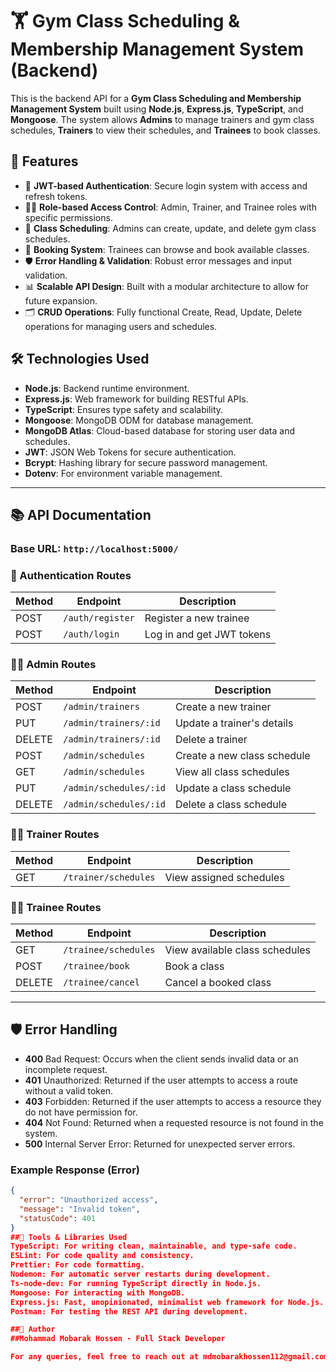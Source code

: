 # 🏋️ Gym Class Scheduling & Membership Management System (Backend)

This is the backend API for a **Gym Class Scheduling and Membership Management System** built using **Node.js**, **Express.js**, **TypeScript**, and **Mongoose**. The system allows **Admins** to manage trainers and gym class schedules, **Trainers** to view their schedules, and **Trainees** to book classes.

## 🚀 Features

- 🔐 **JWT-based Authentication**: Secure login system with access and refresh tokens.
- 🧑‍💼 **Role-based Access Control**: Admin, Trainer, and Trainee roles with specific permissions.
- 📅 **Class Scheduling**: Admins can create, update, and delete gym class schedules.
- 📝 **Booking System**: Trainees can browse and book available classes.
- 🛡️ **Error Handling & Validation**: Robust error messages and input validation.
- 📊 **Scalable API Design**: Built with a modular architecture to allow for future expansion.
- 🗂 **CRUD Operations**: Fully functional Create, Read, Update, Delete operations for managing users and schedules.

## 🛠️ Technologies Used

- **Node.js**: Backend runtime environment.
- **Express.js**: Web framework for building RESTful APIs.
- **TypeScript**: Ensures type safety and scalability.
- **Mongoose**: MongoDB ODM for database management.
- **MongoDB Atlas**: Cloud-based database for storing user data and schedules.
- **JWT**: JSON Web Tokens for secure authentication.
- **Bcrypt**: Hashing library for secure password management.
- **Dotenv**: For environment variable management.

---

## 📚 API Documentation

### Base URL: `http://localhost:5000/`

### 🔐 Authentication Routes

| Method | Endpoint        | Description                 |
|--------|-----------------|-----------------------------|
| POST   | `/auth/register` | Register a new trainee      |
| POST   | `/auth/login`    | Log in and get JWT tokens   |

### 🧑‍💼 Admin Routes

| Method | Endpoint               | Description                          |
|--------|------------------------|--------------------------------------|
| POST   | `/admin/trainers`       | Create a new trainer                 |
| PUT    | `/admin/trainers/:id`   | Update a trainer's details           |
| DELETE | `/admin/trainers/:id`   | Delete a trainer                     |
| POST   | `/admin/schedules`      | Create a new class schedule          |
| GET    | `/admin/schedules`      | View all class schedules             |
| PUT    | `/admin/schedules/:id`  | Update a class schedule              |
| DELETE | `/admin/schedules/:id`  | Delete a class schedule              |

### 🧑‍🏫 Trainer Routes

| Method | Endpoint               | Description                          |
|--------|------------------------|--------------------------------------|
| GET    | `/trainer/schedules`    | View assigned schedules              |

### 🧑‍💪 Trainee Routes

| Method | Endpoint               | Description                          |
|--------|------------------------|--------------------------------------|
| GET    | `/trainee/schedules`    | View available class schedules       |
| POST   | `/trainee/book`         | Book a class                        |
| DELETE | `/trainee/cancel`       | Cancel a booked class               |

---

## 🛡️ Error Handling

- **400** Bad Request: Occurs when the client sends invalid data or an incomplete request.
- **401** Unauthorized: Returned if the user attempts to access a route without a valid token.
- **403** Forbidden: Returned if the user attempts to access a resource they do not have permission for.
- **404** Not Found: Returned when a requested resource is not found in the system.
- **500** Internal Server Error: Returned for unexpected server errors.

### Example Response (Error)

```json
{
  "error": "Unauthorized access",
  "message": "Invalid token",
  "statusCode": 401
}
##🧰 Tools & Libraries Used
TypeScript: For writing clean, maintainable, and type-safe code.
ESLint: For code quality and consistency.
Prettier: For code formatting.
Nodemon: For automatic server restarts during development.
Ts-node-dev: For running TypeScript directly in Node.js.
Mongoose: For interacting with MongoDB.
Express.js: Fast, unopinionated, minimalist web framework for Node.js.
Postman: For testing the REST API during development.

##👤 Author
##Mohammad Mobarak Hossen - Full Stack Developer

For any queries, feel free to reach out at mdmobarakhossen112@gmail.com or Contact +8801825639631.



